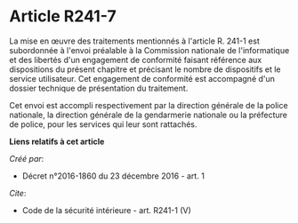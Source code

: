 # Article R241-7

La mise en œuvre des traitements mentionnés à l'article R. 241-1 est subordonnée à l'envoi préalable à la Commission
nationale de l'informatique et des libertés d'un engagement de conformité faisant référence aux dispositions du présent
chapitre et précisant le nombre de dispositifs et le service utilisateur. Cet engagement de conformité est accompagné d'un
dossier technique de présentation du traitement. 

Cet envoi est accompli respectivement par la direction générale de la police nationale, la direction générale de la
gendarmerie nationale ou la préfecture de police, pour les services qui leur sont rattachés.

**Liens relatifs à cet article**

_Créé par_:

  - Décret n°2016-1860 du 23 décembre 2016 - art. 1

_Cite_:

  - Code de la sécurité intérieure - art. R241-1 (V)
